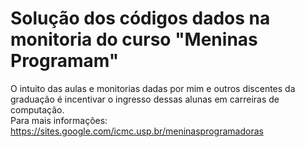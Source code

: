 # Solução dos códigos dados na monitoria do curso "Meninas Programam"
 O intuito das aulas e monitorias dadas por mim e outros discentes da graduação é incentivar o ingresso dessas alunas em carreiras de computação.<br>
 Para mais informações: https://sites.google.com/icmc.usp.br/meninasprogramadoras
